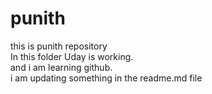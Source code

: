 # punith
this is punith repository 
<br>
In this folder Uday is working.
<br>
and i am learning github.
<br>
i am updating something in the readme.md file